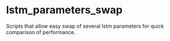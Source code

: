 # lstm_parameters_swap
Scripts that allow easy swap of several lstm parameters for quick comparison of performance.
